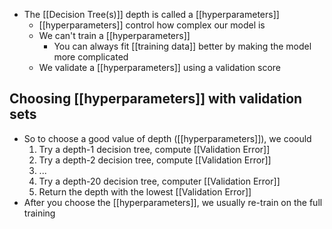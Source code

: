 - The [[Decision Tree(s)]] depth is called a [[hyperparameters]]
	- [[hyperparameters]] control how complex our model is
	- We can't train a [[hyperparameters]]
		- You can always fit [[training data]] better by making the model more complicated
	- We validate a [[hyperparameters]] using a validation score

## Choosing [[hyperparameters]] with validation sets
- So to choose a good value of depth ([[hyperparameters]]), we coould
	1. Try a depth-1 decision tree, compute [[Validation Error]]
	2. Try a depth-2 decision tree, compute [[Validation Error]]
	3. ...
	4. Try a depth-20 decision tree, computer [[Validation Error]]
	5. Return the depth with the lowest [[Validation Error]]
- After you choose the [[hyperparameters]], we usually re-train on the full training